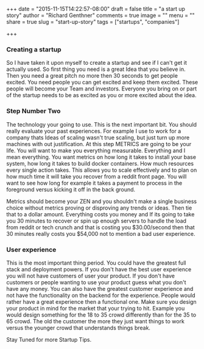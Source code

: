 +++
date = "2015-11-15T14:22:57-08:00"
draft = false
title = "a start up story"
author = "Richard Genthner"
comments = true
image = ""
menu = ""
share = true
slug = "start-up-story"
tags = ["startups", "companies"]

+++

### Creating a startup
So I have taken it upon myself to create a startup and see if I can't get it actually used. So first thing you need is a great Idea that you believe in.
Then you need a great pitch no more then 30 seconds to get people excited. You need people you can get excited and keep them excited. These people will
become your Team and investors. Everyone you bring on or part of the startup needs to be as excited as you or more excited about the idea.

### Step Number Two
The technology your going to use. This is the next important bit. You should really evaluate your past experiences. For example I use to work for a company
thats Ideas of scaling wasn't true scaling, but just turn up more machines with out justification. At this step METRICS are going to be your life. You will
 want to make you everything measurable. Everything and I mean everything. You want metrics on how long it takes to install your base system, how long it
 takes to build docker containers. How much resources every single action takes. This allows you to scale effectively and to plan on how much time it will
 take you recover from a reddit front page. You will want to see how long for example it takes a payment to process in the foreground versus kicking it off
 in the back ground.

 Metrics should become your ZEN and you shouldn't make a single business choice without metrics proving or disproving any trends or ideas. Then tie that to a
 dollar amount. Everything costs you money and If its going to take you 30 minutes to recover or spin up enough servers to handle the load from reddit or
 tech crunch and that is costing you $30.00/second then that 30 minutes really costs you $54,000 not to mention a bad user experience.

### User experience
 This is the most important thing period. You could have the greatest full stack and deployment powers. If you don't have the best user experience you will
 not have customers of user your product. If you don't have customers or people wanting to use your product guess what you don't have any money. You can also
 have the greatest customer experience and not have the functionality on the backend for the experience. People would rather have a great experience then a
 functional one. Make sure you design your product in mind for the market that your trying to hit. Example you would design something for the 18 to 35 crowd
 differently than for the 35 to 65 crowd. The old the customer the more they just want things to work versus the younger crowd that understands things break.

Stay Tuned for more Startup Tips.
